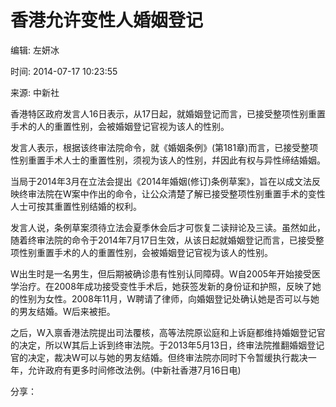 # 香港允许变性人婚姻登记

编辑: 左妍冰

时间: 2014-07-17 10:23:55

来源: 中新社

香港特区政府发言人16日表示，从17日起，就婚姻登记而言，已接受整项性别重置手术的人的重置性别，会被婚姻登记官视为该人的性别。

发言人表示，根据该终审法院命令，就《婚姻条例》(第181章)而言，已接受整项性别重置手术人士的重置性别，须视为该人的性别，幷因此有权与异性缔结婚姻。

当局于2014年3月在立法会提出《2014年婚姻(修订)条例草案》，旨在以成文法反映终审法院在W案中作出的命令，让公众清楚了解已接受整项性别重置手术的变性人士可按其重置性别结婚的权利。

发言人说，条例草案须待立法会夏季休会后才可恢复二读辩论及三读。虽然如此，随着终审法院的命令于2014年7月17日生效，从该日起就婚姻登记而言，已接受整项性别重置手术的人的重置性别，会被婚姻登记官视为该人的性别。

W出生时是一名男生，但后期被确诊患有性别认同障碍。W自2005年开始接受医学治疗。在2008年成功接受变性手术后，她获签发新的身份证和护照，反映了她的性别为女性。2008年11月，W聘请了律师，向婚姻登记处确认她是否可以与她的男友结婚。W后来被拒。

之后，W入禀香港法院提出司法覆核，高等法院原讼庭和上诉庭都维持婚姻登记官的决定，所以W其后上诉到终审法院。于2013年5月13日，终审法院推翻婚姻登记官的决定，裁决W可以与她的男友结婚。但终审法院亦同时下令暂缓执行裁决一年，允许政府有更多时间修改法例。(中新社香港7月16日电)

分享：

